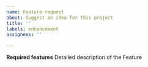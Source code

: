 ```yaml
---
name: Feature request
about: Suggest an idea for this project
title: ''
labels: enhancement
assignees: ''

---
```


**Required features**
Detailed description of the Feature
